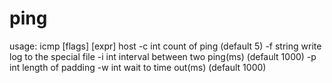 # ping 

usage:
icmp [flags] [expr] host
  -c int
    	count of ping (default 5)
  -f string
    	write log to the special file
  -i int
    	interval between two ping(ms) (default 1000)
  -p int
    	length of padding
  -w int
    	wait to time out(ms) (default 1000)
